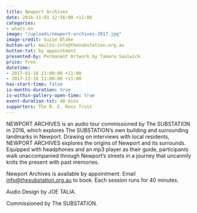 ```yaml
---
title: Newport Archives
date: 2016-11-01 12:56:00 +11:00
categories:
- whats-on
image: "/uploads/newport-archives-2017.jpg"
image-credit: Suzie Blake
button-url: mailto:info@thesubstation.org.au
button-txt: by appointment
presented-by: Permanent Artwork by Tamara Saulwick
price: Free
datetime:
- 2017-01-10 11:00:00 +11:00
- 2017-12-16 11:00:00 +11:00
has-start-time: false
is-months-duration: true
is-within-gallery-open-time: true
event-duration-txt: 40 mins
supporters: The R. E. Ross Trust
---
```


NEWPORT ARCHIVES is an audio tour commissioned by The SUBSTATION in 2016, which explores The SUBSTATION’s own building and surrounding landmarks in Newport.  Drawing on interviews with local residents, NEWPORT ARCHIVES explores the origins of Newport and its surrounds. Equipped with headphones and an mp3 player as their guide, participants walk unaccompanied through Newport’s streets in a journey that uncannily knits the present with past memories.

Newport Archives is available by appointment. Email [info@thesubstation.org.au](mailto:info@thesubstation.org.au) to book. Each session runs for 40 minutes.

Audio Design by JOE TALIA.<br>

Commissioned by The SUBSTATION.
